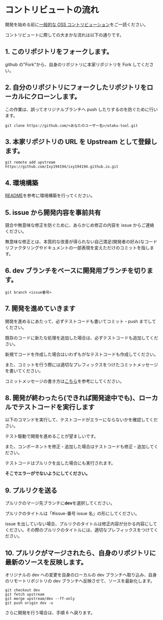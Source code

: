 # コントリビュートの流れ

開発を始める前に[一般的な OSS コントリビューション](https://note.com/samurai_se/n/ncde3bb14066e?magazine_key=md5321f66534d)をご一読ください。

コントリビュートに際しての大まかな流れは以下の通りです。

## 1. このリポジトリをフォークします。

github の"Fork"から、自身のリポジトリに本家リポジトリを Fork してください。

## 2. 自分のリポジトリにフォークしたリポジトリをローカルにクローンします。

この作業は、誤ってオリジナルブランチへ push したりするのを防ぐために行います。

```
git clone https://github.com/<あなたのユーザー名>/otaku-tool.git
```

## 3. 本家リポジトリの URL を Upstream として登録します。

```
git remote add upstream https://github.com/Ixy194194/ixy194194.github.io.git
```

## 4. 環境構築

[README](./README.md)を参考に環境構築を行ってください。

## 5. issue から開発内容を事前共有

競合や無意味な修正を防ぐために、あらかじめ修正の内容を issue からご連絡ください。

無意味な修正とは、本質的な改善が得られない自己満足(開発者の好み)なコードリファクタリングやドキュメントの一部表現を変えただけのコミットを指します。

## 6. dev ブランチをベースに開発用ブランチを切ります。

```
git branch <issue番号>
```

## 7. 開発を進めていきます

開発を進めるにあたって、必ずテストコードも書いてコミット・push までしてください。

既存のコードに新たな処理を追加した場合は、必ずテストコードも追加してください。

新規でコードを作成した場合はいわずもがなテストコードも作成してください。

また、コミットを行う際には適切なプレフィックスをつけたコミットメッセージを書いてください。

コミットメッセージの書き方は[こちら](https://qiita.com/konatsu_p/items/dfe199ebe3a7d2010b3e)を参考にしてください。

## 8. 開発が終わったら(できれば開発途中でも)、ローカルでテストコードを実行します

以下のコマンドを実行して、テストコードがエラーにならないかを確認してください。

テスト駆動で開発を進めることが望ましいです。

また、コンポーネントを修正・追加した場合はテストコードも修正・追加してください。

テストコードはプルリクを出した場合にも実行されます。

**そこでエラーがでないようにしてください。**

## 9. プルリクを送る

プルリクのマージ先ブランチに**dev**を選択してください。

プルリクのタイトルは「#issue-番号 issue 名」の形にしてください。

issue を出していない場合、プルリクのタイトルは修正内容が分かる内容にしてください。その際のプルリクのタイトルには、適切なプレフィックスをつけてください。

## 10. プルリクがマージされたら、自身のリポジトリに最新のソースを反映します。

オリジナルの dev への変更を自身のローカルの dev ブランチへ取り込み、自身のリモートリポジトリの dev ブランチへ反映させて、ソースを最新化します。

```
git checkout dev
git fetch upstream
git merge upstream/dev --ff-only
git push origin dev -u
```

さらに開発を行う場合は、手順 6 へ戻ります。
